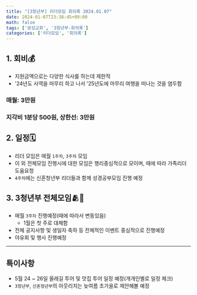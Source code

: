 ```yaml
---
title: "[3청년부] 리더모임 회의록 2024.01.07"
date: 2024-01-07T23:38:45+09:00
math: false
tags: ['광성교회', '3청년부-회의록']
categories: ['리더모임', '회의록']
---
```

## 1. 회비💰
- 지원금액으로는 다양한 식사를 하는데 제한적
- '24년도 사역을 마무리 하고 나서 '25년도에 마무리 여행을 떠나는 것을 염두함
### 매월: 3만원
### 지각비 1분당 500원, 상한선: 3만원

## 2. 일정🗓️
- 리더 모임은 매월 `1주차`, `3주차` 모임
- 이 외 전체모임 진행시에 대한 모임은 행리중심적으로 모이며, 때에 따라 가족리더 도움요청
- `4주차`에는 신혼청년부 리더들과 함께 성경공부모임 진행 예정

## 3. 3청년부 전체모임🫂👥
- 매월 `3주차` 진행예정(때에 따라서 변동있음)
  - 1월은 첫 주로 대체함
- 전체 공지사항 및 생일자 축하 등 전체적인 이벤트 중심적으로 진행예정
- 야유회 및 행사 진행예정

---
## 특이사항
- 5월 24 ~ 26일 올레길 투어 및 맛집 투어 일정 예정(개개인별로 일정 체크)
- `3청년부`, `신혼청년부`의 아웃리치는 늦여름 초가을로 제안해볼 예정
